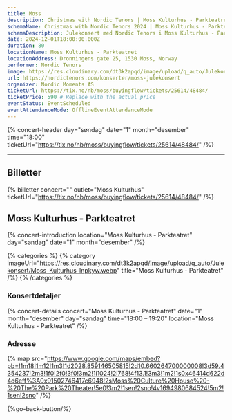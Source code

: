 ```yaml
---
title: Moss
description: Christmas with Nordic Tenors | Moss Kulturhus - Parkteatret
schemaName: Christmas with Nordic Tenors 2024 | Moss Kulturhus - Parkteatret
schemaDescription: Julekonsert med Nordic Tenors i Moss Kulturhus - Parkteatret
date: 2024-12-01T18:00:00.000Z
duration: 80
locationName: Moss Kulturhus - Parkteatret
locationAddress: Dronningens gate 25, 1530 Moss, Norway
performer: Nordic Tenors
image: https://res.cloudinary.com/dt3k2apqd/image/upload/q_auto/Julekonsert/schema_-_Moss_Kulturhus_p1da5a.webp
url: https://nordictenors.com/konserter/moss-julekonsert
organizer: Nordic Moments AS
ticketUrl: https://tix.no/nb/moss/buyingflow/tickets/25614/48484/
ticketPrice: 590 # Replace with the actual price
eventStatus: EventScheduled
eventAttendanceMode: OfflineEventAttendanceMode
---
```


{% concert-header day="søndag" date="1" month="desember" time="18:00" ticketUrl="https://tix.no/nb/moss/buyingflow/tickets/25614/48484/" /%}

---

## Billetter

{% billetter concert="" outlet="Moss Kulturhus" ticketUrl="https://tix.no/nb/moss/buyingflow/tickets/25614/48484/" /%}

## Moss Kulturhus - Parkteatret

{% concert-introduction location="Moss Kulturhus - Parkteatret" day="søndag" date="1" month="desember" /%}

{% categories %}
{% category imageUrl="https://res.cloudinary.com/dt3k2apqd/image/upload/q_auto/Julekonsert/Moss_Kulturhus_lnpkyw.webp" title="Moss Kulturhus - Parkteatret" /%}
{% /categories %}

### Konsertdetaljer

{% concert-details concert="Moss Kulturhus - Parkteatret" date="1" month="desember" day="søndag" time="18:00 – 19:20" location="Moss Kulturhus - Parkteatret" /%}

### Adresse

{% map src="https://www.google.com/maps/embed?pb=!1m18!1m12!1m3!1d2028.859146505815!2d10.660264700000008!3d59.4354237!2m3!1f0!2f0!3f0!3m2!1i1024!2i768!4f13.1!3m3!1m2!1s0x46414d622d4d6eff%3A0x91502746417c6948!2sMoss%20Culture%20House%20-%20The%20Park%20Theater!5e0!3m2!1sen!2sno!4v1694980684524!5m2!1sen!2sno" /%}

{%go-back-button/%}
